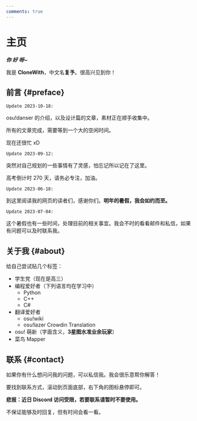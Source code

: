 ```yaml
---
comments: true
---
```


# 主页

***你 好 呀~***

我是 **CloneWith**，中文名**复予**。很高兴见到你！

## 前言 {#preface}

`Update 2023-10-18:`

osu!danser 的介绍，以及设计篇的文章，素材正在顺手收集中。

所有的文章完成，需要等到一个大的空闲时间。

现在还很忙 xD

`Update 2023-09-12:`

突然对自己规划的一些事情有了灵感，怕忘记所以记在了这里。

高考倒计时 270 天，请务必专注，加油。

`Update 2023-06-18:`

到这里阅读我的网页的读者们，感谢你们。**明年的暑假，我会如约而至。**

`Update 2023-07-04:`

这个暑假也有一些时间，处理目前的相关事宜。我会不时的看看邮件和私信，如果有问题可以及时联系我。

## 关于我 {#about}

给自己尝试贴几个标签：

- 学生党（现在是高三）
- 编程爱好者（下列语言均在学习中）
  - Python
  - C++
  - C#
- 翻译爱好者
  - osu!wiki
  - osu!lazer Crowdin Translation
- osu! 萌新（字面含义，**3星图水准业余玩家**）
- 菜鸟 Mapper

## 联系 {#contact}

如果你有什么想问问我的问题，可以私信我。我会很乐意帮你解答！

要找到联系方式，滚动到页面底部，右下角的图标悬停即可。

**悲报：近日 Discord 访问受限，若要联系请暂时不要使用。**

不保证能够及时回复，但有时间会看一看。
